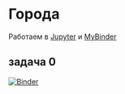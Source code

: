 # Города

Работаем в [Jupyter](https://jupyter.org/try) и [MyBinder](https://mybinder.org)

## задача 0
[![Binder](https://mybinder.org/badge.svg)](https://mybinder.org/v2/gh/jenisov/goroda/HEAD?urlpath=%2Fdoc%2Ftree%2Ftask0.ipynb)

